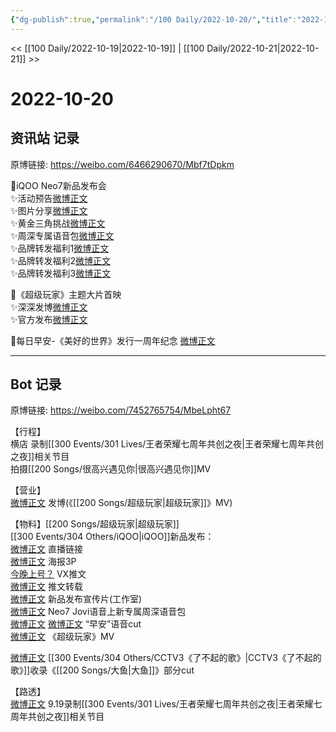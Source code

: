```yaml
---
{"dg-publish":true,"permalink":"/100 Daily/2022-10-20/","title":"2022-10-20","created":"2022-11-09T02:23:13.000+08:00","updated":"2023-01-09T19:11:48.265+08:00"}
---
```



<< [[100 Daily/2022-10-19\|2022-10-19]] | [[100 Daily/2022-10-21\|2022-10-21]] >>

# 2022-10-20

## 资讯站 记录

原博链接: https://weibo.com/6466290670/Mbf7tDpkm

💫iQOO Neo7新品发布会  
✨活动预告[微博正文](https://m.weibo.cn/6466290670/4826594407354230)  
✨图片分享[微博正文](https://m.weibo.cn/6466290670/4826674962632849)  
✨黄金三角挑战[微博正文](https://m.weibo.cn/6466290670/4826697885811975)  
✨周深专属语音包[微博正文](https://m.weibo.cn/6466290670/4826791284050180)  
✨品牌转发福利1[微博正文](https://m.weibo.cn/6466290670/4826595066382838)  
✨品牌转发福利2[微博正文](https://m.weibo.cn/6466290670/4826654406873829)  
✨品牌转发福利3[微博正文](https://m.weibo.cn/6466290670/4826734199312732)

💫《超级玩家》主题大片首映  
✨深深发博[微博正文](https://m.weibo.cn/6466290670/4826744630806403)  
✨官方发布[微博正文](https://m.weibo.cn/6466290670/4826745591305149)

💫每日早安-《美好的世界》发行一周年纪念 [微博正文](https://m.weibo.cn/6466290670/4826567535233136)

---
## Bot 记录

原博链接: https://weibo.com/7452765754/MbeLpht67

【行程】  
横店 录制[[300 Events/301 Lives/王者荣耀七周年共创之夜\|王者荣耀七周年共创之夜]]相关节目  
拍摄[[200 Songs/很高兴遇见你\|很高兴遇见你]]MV

【营业】  
[微博正文](http://weibo.com/1736988591/MbdGYounj) 发博(《[[200 Songs/超级玩家\|超级玩家]]》MV)

【物料】[[200 Songs/超级玩家\|超级玩家]]  
[[300 Events/304 Others/iQOO\|iQOO]]新品发布：  
[微博正文](http://weibo.com/6960161079/Mb5GQfysn) 直播链接  
[微博正文](https://weibo.com/6960161079/Mbbc7wiuk) 海报3P  
[今晚上号？](https://weibo.cn/sinaurl?u=https%3A%2F%2Fmp.weixin.qq.com%2Fs%2FuaKzYTguel-UiDG3UIo9Bw) VX推文  
[微博正文](http://weibo.com/6466290670/MbbW8b2Vj) 推文转载  
[微博正文](http://weibo.com/7478855230/MbcwbD7dX) 新品发布宣传片(工作室)  
[微博正文](https://weibo.com/6960161079/Mbdr8cKaV) Neo7 Jovi语音上新专属周深语音包  
[微博正文](http://weibo.com/1786590437/Mbds8bwUg) [微博正文](https://m.weibo.cn/6466290670/4826791284050180) “早安”语音cut  
[微博正文](https://weibo.com/6960161079/MbdEEvh1N) 《超级玩家》MV

[微博正文](https://weibo.com/1786590437/Mb9HR8PsM) [[300 Events/304 Others/CCTV3《了不起的歌》\|CCTV3《了不起的歌》]]收录《[[200 Songs/大鱼\|大鱼]]》部分cut

【路透】  
[微博正文](http://weibo.com/3976461222/Mb8iecGoj) 9.19录制[[300 Events/301 Lives/王者荣耀七周年共创之夜\|王者荣耀七周年共创之夜]]相关节目
